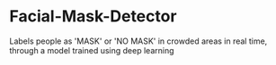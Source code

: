 # Facial-Mask-Detector
Labels people as 'MASK' or 'NO MASK' in crowded areas in real time, through a model trained using deep learning
